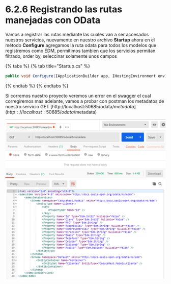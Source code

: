 # 6.2.6 Registrando las rutas manejadas con OData

Vamos a registrar las rutas mediante las cuales van a ser accesados nuestros servicios, nuevamente en nuestro archivo **Startup** ahora en el método **Configure** agregamos la ruta odata para todos los modelos que registremos como EDM, permitimos tambien que los servicios permitan filtrado, order by, seleccinar solamente unos campos

{% tabs %}
{% tab title="Startup.cs" %}
```csharp
public void Configure(IApplicationBuilder app, IHostingEnvironment env){     app.UseMvc(b =>                            .Select().Expand().Filter().OrderBy().MaxTop(100).Count();                b.MapODataServiceRoute("odata", "odata", GetEdmModel());            });
```
{% endtab %}
{% endtabs %}

Si corremos nuestro proyecto veremos un error en el swagger el cual corregiremos mas adelante, vamos a probar con postman los metadatos de nuestro servicio GET [http://localhost:50685/odata/$metadata](http://localhost:50685/odata/$metadata) 

![](../../.gitbook/assets/image%20%28234%29.png)

### 

